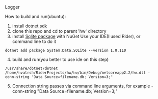 Logger

How to build and run(ubuntu):
1. install [dotnet sdk](https://dotnet.microsoft.com/download)
2. clone this repo and cd to parent 'hw' directory
3. install [Sqlite package](https://www.nuget.org/packages/System.Data.SQLite) with NuGet
Use your IDE(I used Rider), or command line to do it
```
dotnet add package System.Data.SQLite --version 1.0.110
``` 
4. build and run(you better to use ide on this step)

``` 
/usr/share/dotnet/dotnet /home/hvatrsh/RiderProjects/hw/hw/bin/Debug/netcoreapp2.2/hw.dll -conn-string "Data Source=filename.db; Version=3;"

```
5. Connection string passes via command line arguments, for example -conn-string "Data Source=filename.db; Version=3;"